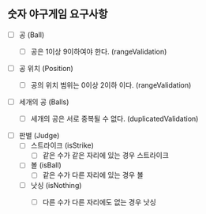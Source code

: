 ## 숫자 야구게임 요구사항

- [ ] 공 (Ball)                 
  - [ ] 공은 1이상 9이하여야 한다. (rangeValidation)
    

- [ ] 공 위치 (Position)
  - [ ] 공의 위치 범위는 0이상 2이하 이다. (rangeValidation)
    

- [ ] 세개의 공 (Balls)
  - [ ] 세개의 공은 서로 중복될 수 없다. (duplicatedValidation)
  

- [ ] 판별 (Judge)
  - [ ] 스트라이크 (isStrike)
    - [ ] 같은 수가 같은 자리에 있는 경우 스트라이크 
  - [ ] 볼 (isBall)
      - [ ] 같은 수가 다른 자리에 있는 경우 볼
  - [ ] 낫싱 (isNothing)
      - [ ] 다른 수가 다른 자리에도 없는 경우 낫싱
        